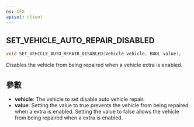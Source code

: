 ```yaml
---
ns: CFX
apiset: client
---
```

## SET_VEHICLE_AUTO_REPAIR_DISABLED

```c
void SET_VEHICLE_AUTO_REPAIR_DISABLED(Vehicle vehicle, BOOL value);
```

Disables the vehicle from being repaired when a vehicle extra is enabled.

## 參數
* **vehicle**: The vehicle to set disable auto vehicle repair.
* **value**: Setting the value to  true prevents the vehicle from being repaired when a extra is enabled. Setting the value to false allows the vehicle from being repaired when a extra is enabled.

